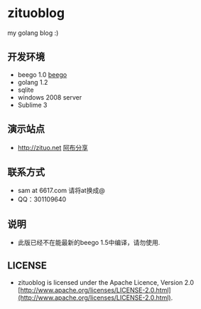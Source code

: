 zituoblog
=========
my golang blog :)

## 开发环境
*	beego 1.0 [beego](http://beego.me)
*	golang 1.2
*	sqlite
*	windows 2008 server
*	Sublime 3


## 演示站点
*	http://zituo.net  [阿布分享](http://zituo.net)

## 联系方式
*	sam at 6617.com 请将at换成@
*	QQ：301109640

## 说明
*	此版已经不在能最新的beego 1.5中编译，请勿使用.

## LICENSE
*	zituoblog is licensed under the Apache Licence, Version 2.0 [http://www.apache.org/licenses/LICENSE-2.0.html](http://www.apache.org/licenses/LICENSE-2.0.html).
